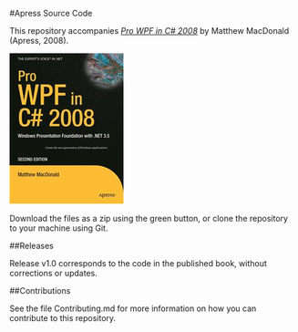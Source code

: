 #Apress Source Code

This repository accompanies [*Pro WPF in C# 2008*](http://www.apress.com/9781590599556) by Matthew MacDonald (Apress, 2008).

![Cover image](9781590599556.jpg)

Download the files as a zip using the green button, or clone the repository to your machine using Git.

##Releases

Release v1.0 corresponds to the code in the published book, without corrections or updates.

##Contributions

See the file Contributing.md for more information on how you can contribute to this repository.

